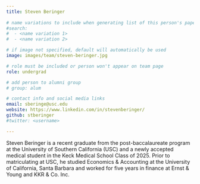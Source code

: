 ```yaml
---
title: Steven Beringer
 
# name variations to include when generating list of this person's papers
#search:
#  - <name variation 1>
#  - <name variation 2>

# if image not specified, default will automatically be used
image: images/team/steven-beringer.jpg

# role must be included or person won't appear on team page
role: undergrad

# add person to alumni group
# group: alum

# contact info and social media links
email: sberinge@usc.edu
website: https://www.linkedin.com/in/stevenberinger/
github: stberinger
#twitter: <username>

---
```


Steven Beringer is a recent graduate from the post-baccalaureate program at the University of Southern California (USC) and a newly accepted medical student in the Keck Medical School Class of 2025.
Prior to matriculating at USC, he studied Economics & Accounting at the University of California, Santa Barbara and worked for five years in finance at Ernst & Young and KKR & Co. Inc.

